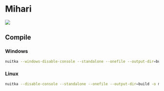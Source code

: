 # Mihari

![](https://onimai.jp/assets/img/character/mihari_face05.png)

## Compile

### Windows

```bash
nuitka --windows-disable-console --standalone --onefile --output-dir=build -o mihari --windows-icon-from-ico="icon.ico" main.py
```

### Linux

```bash
nuitka --disable-console --standalone --onefile --output-dir=build -o mihari --linux-onefile-icon="icon.ico" main.py
```
